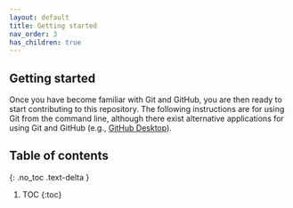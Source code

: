 ```yaml
---
layout: default
title: Getting started
nav_order: 3
has_children: true
---
```


Getting started
---------------
Once you have become familiar with Git and GitHub, you are then ready to start contributing to this repository. The following instructions are for using Git from the command line, although there exist alternative applications for using Git and GitHub (e.g., [GitHub Desktop](https://desktop.github.com/)).

## Table of contents
{: .no_toc .text-delta }

1. TOC
{:toc}